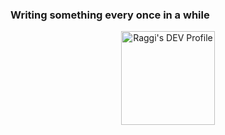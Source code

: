 ### Writing something every once in a while  

<a href="https://dev.to/ragrag">
  <p align="center">
  <img src="https://d2fltix0v2e0sb.cloudfront.net/dev-badge.svg" alt="Raggi's DEV Profile" height="150" width="150">
  </p>
</a>
        

<!--
**ragrag/ragrag** is a ✨ _special_ ✨ repository because its `README.md` (this file) appears on your GitHub profile.

Here are some ideas to get you started:

- 🔭 I’m currently working on ...
- 🌱 I’m currently learning ...
- 👯 I’m looking to collaborate on ...
- 🤔 I’m looking for help with ...
- 💬 Ask me about ...
- 📫 How to reach me: ...
- 😄 Pronouns: ...
- ⚡ Fun fact: ...
-->
